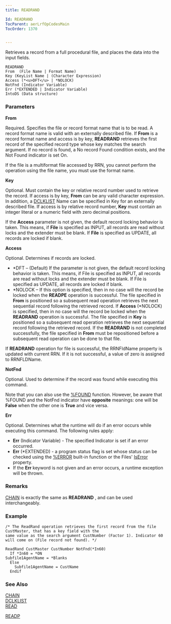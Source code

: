 ```yaml
---
title: READRAND

Id: READRAND
TocParent: aerLrfOpCodesMain
TocOrder: 1370


---
```


Retrieves a record from a full procedural file, and places the data into the input fields. 

```
READRAND
From  (File Name | Format Name)
Key (KeyList Name | (Character Expression)
Access (*<u>DFT</u> | *NOLOCK)     
NotFnd (Indicator Variable) 
Err (*EXTENDED | Indicator Variable)
IntoDS (Data structure)  
```

### Parameters

**From** 

Required. Specifies the file or record format name that is to be read. A record format name is valid with an externally described file. If **From** is a record format name and access is by key, **READRAND** retrieves the first record of the specified record type whose key matches the search argument. If no record is found, a No record Found condition exists, and the Not Found indicator is set On. 

If the file is a multiformat file accessed by RRN, you cannot perform the operation using the file name, you must use the format name.


**Key** 

Optional. Must contain the key or relative record number used to retrieve the record. If access is by key, **From** can be any valid character expression. In addition, a [DCLKLIST](DCLKLIST.html) Name can be specified in Key for an externally described file. If access is by relative record number, **Key** must contain an integer literal or a numeric field with zero decimal positions. 

If the **Access** parameter is not given, the default record locking behavior is taken. This means, if **File** is specified as INPUT, all records are read without locks and the extender must be blank. If **File** is specified as UPDATE, all records are locked if blank.


**Access** 

Optional. Determines if records are locked.

- *DFT – (Default) If the parameter is not given, the default record locking behavior is taken. This means, if File is specified as INPUT, all records are read without locks and the extender must be blank. If File is specified as UPDATE, all records are locked if blank.
- *NOLOCK – If this option is specified, then in no case will the record be locked when the **READPE** operation is successful. The file specified in **From** is positioned so a subsequent read operation retrieves the next sequential record following the retrieved record. If **Access** (*NOLOCK) is specified, then in no case will the record be locked when the **READRAND** operation is successful. The file specified in **Key** is positioned so a subsequent read operation retrieves the next sequential record following the retrieved record. If the **READRAND** is not completed successfully, the file specified in **From** must be repositioned before a subsequent read operation can be done to that file.

If **READRAND** operation for file is successful, the RRNFldName property is updated with current RRN. If it is not successful, a value of zero is assigned to RRNFLDName.


**NotFnd** 

Optional. Used to determine if the record was found while executing this command. 

Note that you can also use the [%FOUND](FOUND_Function.html) function. However, be aware that %FOUND and the NotFnd indicator have **opposite** meanings: one will be **False** when the other one is **True** and vice versa.


**Err** 

Optional. Determines what the runtime will do if an error occurs while executing this command. The following rules apply: 

- **Err** (Indicator Variable) - The specified Indicator is set if an error occurred.
- **Err** (*EXTENDED) - a program status flag is set whose status can be checked using the [%ERROR](ERROR_Function.html) built-in function or the Files' [IsError](IsErrorPropertyDbFileClass.html) property.
- If the **Err** keyword is not given and an error occurs, a runtime exception will be thrown.


### Remarks
[CHAIN](CHAIN.html) is exactly the same as **READRAND** , and can be used interchangeably. 

### Example

```
/* The ReadRand operation retrieves the first record from the file CustMaster, that has a key field with the
same value as the search argument CustNumber (Factor 1). Indicator 60 will come on (File record not found). */ 

ReadRand CustMaster CustNumber NotFnd(*In60)
  If *In60 = *ON
Subfile1AgentName = *Blanks
  Else
    Subfile1AgentName = CustName
  Endif 
```

### See Also
[CHAIN](CHAIN.html) <br /> <span> [DCLKLIST](DCLKLIST.html) <br /> </span> <span> [READ](READ.html)

[READP](READP.html) </span> 
